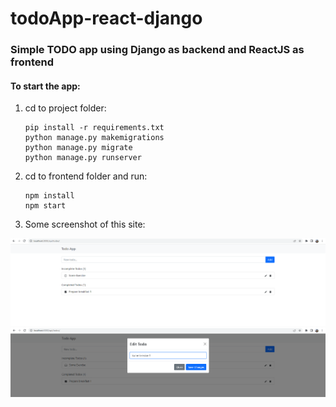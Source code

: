 # todoApp-react-django

### Simple TODO app using Django as backend and ReactJS as frontend

#### To start the app:
1. cd to project folder:
    ```
    pip install -r requirements.txt
    python manage.py makemigrations
    python manage.py migrate
    python manage.py runserver
    ```
2. cd to frontend folder and run:
    ```
    npm install
    npm start
    ```
3. Some screenshot of this site:

<img src="images/List_Form.png"/>

<img src="images/Modal_edit.png"/>